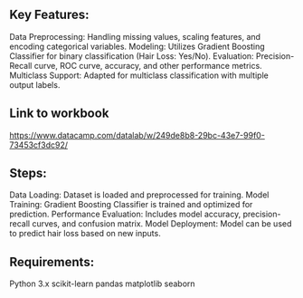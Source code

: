## Key Features:

Data Preprocessing: Handling missing values, scaling features, and encoding categorical variables.
Modeling: Utilizes Gradient Boosting Classifier for binary classification (Hair Loss: Yes/No).
Evaluation: Precision-Recall curve, ROC curve, accuracy, and other performance metrics.
Multiclass Support: Adapted for multiclass classification with multiple output labels.


## Link to workbook
https://www.datacamp.com/datalab/w/249de8b8-29bc-43e7-99f0-73453cf3dc92/


## Steps:
Data Loading: Dataset is loaded and preprocessed for training.
Model Training: Gradient Boosting Classifier is trained and optimized for prediction.
Performance Evaluation: Includes model accuracy, precision-recall curves, and confusion matrix.
Model Deployment: Model can be used to predict hair loss based on new inputs.


## Requirements:
Python 3.x
scikit-learn
pandas
matplotlib
seaborn
